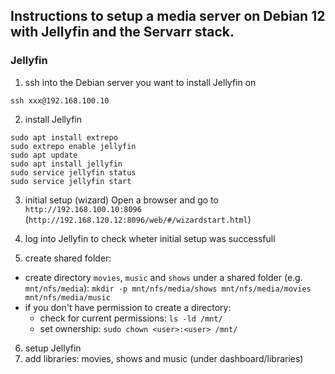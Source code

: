 ## Instructions to setup a media server on Debian 12 with Jellyfin and the Servarr stack.

### Jellyfin

1. ssh into the Debian server you want to install Jellyfin on

```
ssh xxx@192.168.100.10
```

2. install Jellyfin
```
sudo apt install extrepo
sudo extrepo enable jellyfin
sudo apt update
sudo apt install jellyfin
sudo service jellyfin status
sudo service jellyfin start
```

3. initial setup (wizard)
Open a browser and go to `http://192.168.100.10:8096`
(`http://192.168.120.12:8096/web/#/wizardstart.html`)

4. log into Jellyfin to check wheter initial setup was successfull
5. create shared folder: 
  - create directory `movies`, `music` and `shows` under a shared folder (e.g. `mnt/nfs/media`): `mkdir -p mnt/nfs/media/shows mnt/nfs/media/movies mnt/nfs/media/music`
  - if you don't have permission to create a directory:
    - check for current permissions: `ls -ld /mnt/`
    - set ownership: `sudo chown <user>:<user> /mnt/`
6. setup Jellyfin
  1. add libraries: movies, shows and music (under dashboard/libraries)
